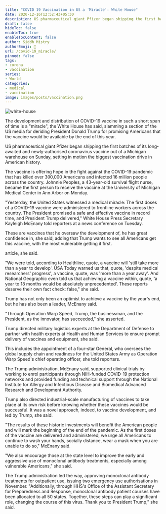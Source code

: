 ```yaml
---
title: "COVID 19 Vaccination in US a 'Miracle': White House"
date: 2020-12-16T12:52:43+05:30
description: US pharmaceutical giant Pfizer began shipping the first batches of its long-awaited and newly-authorised coronavirus vaccine out of a Michigan warehouse on Sunday, setting in motion the biggest vaccination drive in American history.
draft: false
hideToc: false
enableToc: true
enableTocContent: false
author: Siddh Mistry
authorEmoji: 🤯
url: /covid-19_miracle/
pinned: false
tags:
- corona
- vaccination
series:
- World
categories:
- medical
- vaccination
image: images/posts/vaccination.png
---
```


![white-house](/images/posts/white-house.jpg)

The development and distribution of COVID-19 vaccine in such a short span of time is a "miracle", the White House has said, slamming a section of the US media for deriding President Donald Trump for promising Americans that the vaccine would be available by the end of this year.

US pharmaceutical giant Pfizer began shipping the first batches of its long-awaited and newly-authorised coronavirus vaccine out of a Michigan warehouse on Sunday, setting in motion the biggest vaccination drive in American history.

The vaccine is offering hope in the fight against the COVID-19 pandemic that has killed over 300,000 Americans and infected 16 million people across the country. Johnnie Peoples, a 43-year-old survival flight nurse, became the first person to receive the vaccine at the University of Michigan Medical Center in Ann Arbor on Monday.

"Yesterday, the United States witnessed a medical miracle: The first doses of a COVID-19 vaccine were administered to frontline workers across the country. The President promised a safe and effective vaccine in record time, and President Trump delivered," White House Press Secretary Kayleigh McEnany told reporters at a news conference on Tuesday.

These are vaccines that he oversaw the development of, he has great confidence in, she said, adding that Trump wants to see all Americans get this vaccine, with the most vulnerable getting it first.

 article, she said.

"We were told, according to Healthline, quote, a vaccine will 'still take more than a year to develop'. USA Today warned us that, quote, 'despite medical researchers' progress', a vaccine, quote, was 'more than a year away'. And National Geographic even told us that achieving a vaccine within, quote, 'a year to 18 months would be absolutely unprecedented'. These reports deserve their own fact check: false," she said.

Trump has not only been an optimist to achieve a vaccine by the year's end, but he has also been a leader, McEnany said.

"Through Operation Warp Speed, Trump, the businessman, and the President, as the innovator, has succeeded," she asserted.

Trump directed military logistics experts at the Department of Defense to partner with health experts at Health and Human Services to ensure prompt delivery of vaccines and equipment, she said.

This includes the appointment of a four-star General, who oversees the global supply chain and readiness for the United States Army as Operation Warp Speed's chief operating officer, she told reporters.

The Trump administration, McEnany said, supported clinical trials by working to enrol participants through NIH-funded COVID-19 protection networks and provided funding and technical support through the National Institute for Allergy and Infectious Disease and Biomedical Advanced Research and Development Authority.

Trump also directed industrial-scale manufacturing of vaccines to take place at its own risk before knowing whether these vaccines would be successful. It was a novel approach, indeed, to vaccine development, and led by Trump, she said.

"The results of these historic investments will benefit the American people and will mark the beginning of the end of the pandemic. As the first doses of the vaccine are delivered and administered, we urge all Americans to continue to wash your hands, socially distance, wear a mask when you are unable to do so," McEnany said.

"We also encourage those at the state level to improve the early and aggressive use of monoclonal antibody treatments, especially among vulnerable Americans," she said.

The Trump administration led the way, approving monoclonal antibody treatments for outpatient use, issuing two emergency use authorisations in November. "Additionally, through HHS's Office of the Assistant Secretary for Preparedness and Response, monoclonal antibody patient courses have been allocated to all 50 states. Together, these steps can play a significant role, changing the course of this virus. Thank you to President Trump," she said.